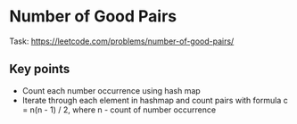 # Number of Good Pairs
Task: https://leetcode.com/problems/number-of-good-pairs/
## Key points
* Count each number occurrence using hash map
* Iterate through each element in hashmap and count pairs with formula c = n(n - 1) / 2, where n - count of number occurrence